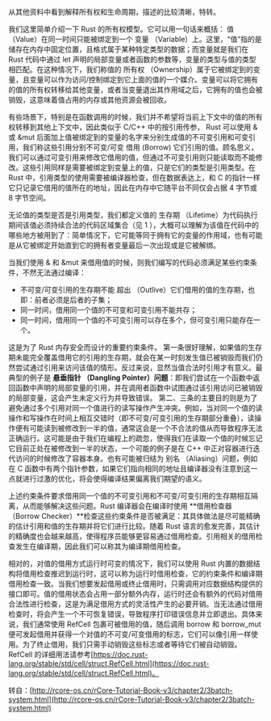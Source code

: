 从其他资料中看到解释所有权和生命周期，描述的比较清晰，特转。

我们这里简单介绍一下 Rust 的所有权模型。它可以用一句话来概括： 值 （Value）在同一时间只能被绑定到一个 变量 （Variable）上。这里，“值”指的是储存在内存中固定位置，且格式属于某种特定类型的数据；而变量就是我们在 Rust 代码中通过 let 声明的局部变量或者函数的参数等，变量的类型与值的类型相匹配。在这种情况下，我们称值的 所有权 （Ownership）属于它被绑定到的变量，且变量可以作为访问/控制绑定到它上面的值的一个媒介。变量可以将它拥有的值的所有权转移给其他变量，或者当变量退出其作用域之后，它拥有的值也会被销毁，这意味着值占用的内存或其他资源会被回收。

有些场景下，特别是在函数调用的时候，我们并不希望将当前上下文中的值的所有权转移到其他上下文中，因此类似于 C/C++ 中的按引用传参， Rust 可以使用 & 或 &mut 后面加上值被绑定到的变量的名字来分别生成值的不可变引用和可变引用，我们称这些引用分别不可变/可变 借用 (Borrow) 它们引用的值。顾名思义，我们可以通过可变引用来修改它借用的值，但通过不可变引用则只能读取而不能修改。这些引用同样是需要被绑定到变量上的值，只是它们的类型是引用类型。在 Rust 中，引用类型的使用需要被编译器检查，但在数据表达上，和 C 的指针一样它只记录它借用的值所在的地址，因此在内存中它随平台不同仅会占据 4 字节或 8 字节空间。

无论值的类型是否是引用类型，我们都定义值的 生存期 （Lifetime）为代码执行期间该值必须持续合法的代码区域集合（见 1 ），大概可以理解为该值在代码中的哪些地方被用到了：简单情况下，它可能等同于拥有它的变量的作用域，也有可能是从它被绑定开始直到它的拥有者变量最后一次出现或是它被解绑。

当我们使用 & 和 &mut 来借用值的时候，则我们编写的代码必须满足某些约束条件，不然无法通过编译：
* 不可变/可变引用的生存期不能 超出 （Outlive）它们借用的值的生存期，也即：前者必须是后者的子集；
* 同一时间，借用同一个值的不可变和可变引用不能共存；
* 同一时间，借用同一个值的不可变引用可以存在多个，但可变引用只能存在一个。

这是为了 Rust 内存安全而设计的重要约束条件。
第一条很好理解，如果值的生存期未能完全覆盖借用它的引用的生存期，就会在某一时刻发生值已被销毁而我们仍然尝试通过引用来访问该值的情形。反过来说，显然当值合法时引用才有意义。最典型的例子是 **悬垂指针 （Dangling Pointer）问题**：即我们尝试在一个函数中返回函数中声明的局部变量的引用，并在调用者函数中试图通过该引用访问已被销毁的局部变量，这会产生未定义行为并导致错误。
第二、三条的主要目的则是为了避免通过多个引用对同一个值进行的读写操作产生冲突。例如，当对同一个值的读操作和写操作在时间上相互交错时（即不可变/可变引用的生存期部分重叠），读操作便有可能读到被修改到一半的值，通常这会是一个不合法的值从而导致程序无法正确运行。这可能是由于我们在编程上的疏忽，使得我们在读取一个值的时候忘记它目前正处在被修改到一半的状态，一个可能的例子是在 C++ 中正对容器进行迭代访问的时候修改了容器本身。也有可能被归结为 别名 （Aliasing）问题，例如在 C 函数中有两个指针参数，如果它们指向相同的地址且编译器没有注意到这一点就进行过激的优化，将会使得编译结果偏离我们期望的语义。

上述约束条件要求借用同一个值的不可变引用和不可变/可变引用的生存期相互隔离，从而能够解决这些问题。Rust 编译器会在编译时使用 **借用检查器 （Borrow Checker）**检查这些约束条件是否被满足：其具体做法是尽可能精确的估计引用和值的生存期并将它们进行比较。随着 Rust 语言的愈发完善，其估计的精确度也会越来越高，使得程序员能够更容易通过借用检查。引用相关的借用检查发生在编译期，因此我们可以称其为编译期借用检查。

相对的，对值的借用方式运行时可变的情况下，我们可以使用 Rust 内置的数据结构将借用检查推迟到运行时，这可以称为运行时借用检查，它的约束条件和编译期借用检查一致。当我们想要发起借用或终止借用时，只需调用对应数据结构提供的接口即可。值的借用状态会占用一部分额外内存，运行时还会有额外的代码对借用合法性进行检查，这是为满足借用方式的灵活性产生的必要开销。当无法通过借用检查时，将会产生一个不可恢复错误，导致程序打印错误信息并立即退出。具体来说，我们通常使用 RefCell 包裹可被借用的值，随后调用 borrow 和 borrow_mut 便可发起借用并获得一个对值的不可变/可变借用的标志，它们可以像引用一样使用。为了终止借用，我们只需手动销毁这些标志或者等待它们被自动销毁。 RefCell 的详细用法请参考[https://doc.rust-lang.org/stable/std/cell/struct.RefCell.html](https://doc.rust-lang.org/stable/std/cell/struct.RefCell.html)。

转自：[http://rcore-os.cn/rCore-Tutorial-Book-v3/chapter2/3batch-system.html](http://rcore-os.cn/rCore-Tutorial-Book-v3/chapter2/3batch-system.html)